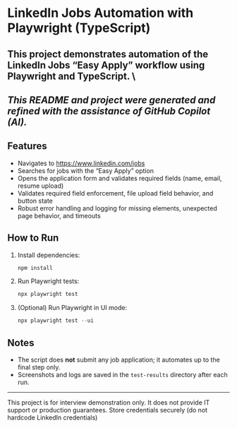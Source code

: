
# LinkedIn Jobs Automation with Playwright (TypeScript)

This project demonstrates automation of the LinkedIn Jobs “Easy Apply” workflow using Playwright and TypeScript.
\
---
*This README and project were generated and refined with the assistance of GitHub Copilot (AI).* 
---

## Features
- Navigates to https://www.linkedin.com/jobs
- Searches for jobs with the “Easy Apply” option
- Opens the application form and validates required fields (name, email, resume upload)
- Validates required field enforcement, file upload field behavior, and button state
- Robust error handling and logging for missing elements, unexpected page behavior, and timeouts

## How to Run
1. Install dependencies:
   ```powershell
   npm install
   ```
2. Run Playwright tests:
   ```powershell
   npx playwright test
   ```
3. (Optional) Run Playwright in UI mode:
   ```powershell
   npx playwright test --ui
   ```

## Notes
- The script does **not** submit any job application; it automates up to the final step only.
- Screenshots and logs are saved in the `test-results` directory after each run.

---
This project is for interview demonstration only. It does not provide IT support or production guarantees.
Store credentials securely (do not hardcode LinkedIn credentials)

